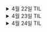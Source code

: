 <details>
<summary>4월 22일 TIL</summary>

## Entity와 Entity Manager

### Entity

영속성을 가진 객체로 DB 테이블에 보관할 대상. 영속 컨텍스트에 속한 객체를 말한다. 이러한 엔티티는 특정한 시점에 DB에 영향을 미치는 쿼리를 실행하게 된다. 

### Entity의 생명주기

- **비영속**  
  - 영속성 컨텍스트와 무관한 새로운 데이터  
  - 클라이언트에서 넘어 온 데이터를 영속화하기 전의 상태
- **영속**  
  - 영속성 컨텍스트에 주입 또는 관리되고 있는 경우  
  - 클라이언트에서 넘어 온 데이터를 영속화 함
- **준영속**  
  - 영속화 되었다가 분리된 경우 (또는 식별자는 잇지만 영속성 컨텍스트에 없는 객체 )
  - 데이터를 수정할 때, 클라이언트 측에서 넘어온 id를 갖고 있는 객체
- **삭제**  
  - 영속성 컨텍스트에서 아예 삭제 된 데이터

### Entity Manager

영속 컨텍스트에 접근하여 엔티티에 대한 DB 작업을 제공한다. 엔티티 매니저의 메서드에 대해 알아보자.

- JPA의 동작은 Entity를 기준으로 돌아가게 되는데, 이 때 Entity를 관리하는 역할을 하는 것  
- JPA는 기본적으로 한 요청 당 하나의 Entity Manager을 사용한다.  
- 각 Entity Manager 들은 정해진 영속성 컨텍스트를 참조한다.

그리고 이렇게 만들어진 Entity Manager로 데이터를 다루려면, 가장 먼저 Entity가 “영속화” 되어 있어야 한다.

> 일반적으로는 Entity Manager 한개 당 하나의 영속성 컨텍스트를 갖지만, **스프링에서는 공통된 영속성 컨텍스트 하나를 여러 Entity Manager가 참조**한다.  

#### **find()**
- 영속 컨텍스트에서 엔티티를 검색하고 없을 경우 DB에서 데이터를 찾아 영속 컨텍스트에 저장한다. 여기서 식별자는 Entity 클래스에서 @Id 애노테이션으로 지정한 값을 사용해야 한다.

#### **persist()**
- 엔티티를 영속 컨텍스트에 저장 후 INSERT 쿼리를 실행한다. 보통 커밋 시점에 INSERT 쿼리를 실행하는데 바로 실행하는 경우도 있다.  
- 트랜잭션 범위 내에서 실행해야 한다. persist() 메서드는 실행 시점에 영속 컨텍스트에 엔티티를 저장하고, 트랜잭션을 commit()하는 시점에 insert 쿼리가 실행되기 때문에, 트랜잭션 범위에서 실행하지 않는다면 실제 DB에 반영되지 않는다.

#### **remove()**
- 엔티티 클래스를 영속 컨텍스트에서 삭제 후 DELETE 쿼리를 실행한다.  
- 트랜잭션 범위 내에서 실행되어야 하며 트랜잭션이 commit() 하는 시점에 delete 쿼리가 실행된다.

### 엔티티 수정

- 엔티티 매니저는 별도의 update 메서드를 제공하지 않는다. JPA는 트랜잭션 범위애서 엔티티 객체의 상태가 변경되면 이를 트랜잭션 커밋 시점에 반영한다. 이 사실을 모르고 사용하면 매우 위험하니 주의한다.

</details>

<details>
<summary>4월 23일 TIL</summary>

# Record를 DTO로 사용하는 이유가 뭔가요?

Record는 Java 16에서 정식 출시된 특별한 유형의 클래스로 **불변성**을 기본으로 한다. 

기존의 클래스와 달리 모든 필드가 final 키워드로 선언되며, 객체 생성 후 변경할 수 없다. 또한 필드 선언만으로 자동으로 생성자, getter, equals(), hashCode(), toString() 등 메서드를 자동으로 생성해 주어 보일러 플레이트 코드를 줄일 수 있다. 이러한 특성으로 인해 멀티 스레드 환경에서 데이터가 의도치 않게 변경되지 않고 안전하게 전달할 수 있다. 

### DTO

```java
public class MemberDto {
	private final String name;
	private final String email;
	private final String gender;

	public MemberDto(String name, String email, String gender) {
		this.name = name;
		this.email = email;
		this.gender = gender;
	}

	public String getName() {
		return name;
	}
	
	public String getEamil() {
		return email;
	}
	
	public String getGender() {
		return gender;

}
```

### Record

```java
// Record. 생성자, getter, hashCode(), equals(), toString() 자동 완성
public record MemberDto(String name, String email, String gender) {}
```

### Record로 생성한 모든 객체는 DTO 인가요?

모든 Record 객체가 DTO인 것은 아니다. Record는 단순히 데이터를 캡슐화하는 역할을 하는데, DTO외에도 값 객체 (Value Objects) 등의 다양한 용도로 사용될 수 있다. 

```java
// 값 객체로 사용
public record Coordinates(double x, double y) {}
```

DTO는 계층 간 데이터 전송을 목적으로 하는 객체이고, VO는 도메인 모델 내에서 특정 값을 표현하는 객체로 사용된다. 따라서, Record는 이 두 가지 모두에 적합하게 사용할 수 있다. 

### Record와 VO를 비교해주세요.

Record와 VO는 모두 객체의 상태가 변경되지 않는 것을 보장한다. 또 데이터를 캡슐화하여 표현하는 데 초점을 맞춘다. 마지막으로 VO는 값 기반의 동등성을 가지며, Record도 동일한 필드 값을 가지면 동일한 객체로 간주된다는 점이 공통점이다. 

VO는 도메인 모델 내에서 특정 개념을 표현하고, 도메인 로직과 밀접하게 관련이 있다. 즉, VO는 비즈니스 로직이나 규칙을 가질 수 있다. 반면에 Record는 단순히 데이터를 캡슐화하여 저장하는데 의미가 있다. 

**결론적으로**, Record는 VO를 구현하는 데 적합하지만, VO의 모든 특성을 완벽히 대체하지는 않는다. VO는 더 넓은 도메인 맥락에서 사용되며, 비즈니스 로직을 포함할 수 있다. 

### Record의 한계는 무엇이 있을까?

Record는 extends를 사용하여 다른 클래스를 상속할 수 없고, 필드가 final로 선언되기 때문에 확장이 어렵다. 또 주로 데이터를 전달하려는 목적으로 설계되었기 때문에 비즈니스 로직을 포함하기에 적절하지 않다. 마지막으로 Java 14 또는 16 이전 버전에 호환이 불가능하다. 

### DTO와 Record 비교하기

**불변성**

Record는 기본적으로 불변성을 가지며, 한 번 생성된 Record 인스턴스의 데이터는 변경할 수 없다. 이러한 불변성 덕분에 데이터는 일관성을 유지하며, 추가적인 코드 없이도 스레드 안전(Threrad-Safe)하다. 

반면 DTO는 일반적으로 가변성을 가지며, 객체가 생성된 후에도 필드를 변경할 수 있다. DTO를 불변으로 만들려면 Setter 메서드를 사용하지 않거나, final 필드를 사용하여 신중하게 설계해야 한다. 

**보일러 플레이트 코드** 

Record의 큰 장점 중 하나는 보일러 플레이트 코드, 즉 반복적인 코드를 크게 줄일 수 있다는 점이다. DTO를 사용할 때는 보통 Getter, Setter, 생성자, equals(), hashCode(), toString() 메서드를 직접 작성해야 하지만, Record는 이러한 메서드를 자동으로 생성한다. 

반대로, DTO는 직접 코드를 작성해야 한다. 롬복 같은 도구를 사용하면 보일러 플레이트 코드를 줄일 수 있지만, Record만큼 간단하지 않다. 

**데이터 표현 방식**

Record는 데이터를 간결하고 직관적으로 표현하는 방법을 제공한다. Record 선언에는 필드만 포함되므로 코드가 더 깔끔하고 읽기 쉽다. 특히 데이터 모델이 많은 프로젝트에서 유지보수가 용이하다. 

**커스터마이징**

DTO의 장점 중 하나는 커스터마이징이 용이하다는 점이다. DTO에서는 데이터 유효성 검사, 데이터 변환 메서드 또는 비즈니스 로직을 추가할 수 있다. 

반면, Record는 커스터마이징이 제한적이다. Record는 가볍고 불변성을 유지하도록 설계되었기 때문에 내부 상태를 수정하거나 복잡한 로직을 쉽게 추가할 수 없다. 만약 데이터 객체에 커스터마이징된 동작 로직이 필요하다면 DTO가 더 유연한 선택이다. 

**함수형 프로그래밍과의 연관성**

함수형 프로그래밍의 핵심 원칙 중 하나는 불변성(Immutability)입니다. 즉, 데이터 객체가 한 번 생성된 후에는 변경되지 않아야 한다는 것이다. Record는 기본적으로 불변이므로 함수형 프로그래밍 원칙과 잘 맞는다. 따라서 불변 데이터 객체를 사용하고자 하는 시스템에 적합한 선택이다. 

반면 DTO는 가변성을 가지며, 불변으로 만들려면 수동적인 설정이 필요하다. DTO는 상태 변경이 흔한 객체 지향 프로그래밍 스타일에 더 적합하다. 

### DTO와 Record는 언제 사용해야 할까?

**DTO를 사용해야 할 때** 

1. **데이터 수정이 필요한 경우**
    
    객체의 데이터를 생성 후 수정해야 할 때는 DTO가 더 적합하다. DTO는 보통 가변적이어서 필드 값을 필요에 따라 변경할 수 있다.  객체의 수명 주기 동안 데이터가 계속해서 업데이트 되는 상황에서 유용하다. 
    
2. **추가적인 동작이나 검증 로직이 필요한 경우**
    
    DTO는 검증, 변환, 또는 추가 메서드 등 맞춤형 동작을 추가하는데 더 유연하다. 데이터 객체가 단순히 데이터를 전달하는 것 이상으로 동작해야 할 때 적합하다. 
    
3. **이전 버전의 Java(16 이전 버전)와 호환이 필요한 경우**
    
    Java 16 이전 버전을 사용하는 프로젝트라면 Record를 사용할 수 없다.
    

**Record를 사용해야 할 때**

1. **간결하고 불변성을 가진 데이터 전달 객체가 필요한 경우**
    
    Record는 가볍고 불변성을 가진 객체로 데이터를 전달해야 할 때 이상적이다. Record는필수적인 메서드들을 자동으로 생성해 주기 때문에 데이터 표현을 간결하고 효율적으로 처리할 수 있다. 
    
    예시 ) MSA에서 서비스 간 데이터를 전달할 때 데이터를 수정할 필요가 없다면 Record가 완벽한 선택일 수 있다. 
    
2. **읽기 전용 데이터 전송이 필요한 경우**
    
    애플리케이션에서 데이터를 전달하기만 하고 수정할 필요가 없다면 Record를 사용하는 것이 좋다. Record는 불변성을 보장하여 데이터 일관성을 유지하기 때문에, 데이터베이스에서 서비스 계층으로 또는 서비스 간 데이터를 전달하는데 적합하다. 
    
3. **최신 자바 애플리케이션에서** 
    
    Java 16 이상을 사용하고 있다면 Record를 충분히 활용할 수 있다. Record는 최신 Java 애플리케이션에서 데이터 표현을 간소화하도록 설계되었으며, 기존 DTO가 가지고 있던 불필요한 반복적인 코드를 줄이는 데 도움이 된다. 
    

### 성능 고려 사항은?

DTO와 Record의 성능을 비교할 때 차이는 크지 않지만, 몇 가지 중요한 요소들을 고려해야 한다. 

**메모리 효율성**

Record는 설계상 간결하므로 DTO보다 메모리를 조금 덜 사용할 수 있다. 그 이유는 Record가 직접 Getter, Setter, equals(), hashCode(), toString() 같은 메서드를 구현할 필요가 없기 때문이다. 이러한 메서드들이 Java 컴파일러에 의해 자동으로 최적화 되어 생성되므로 , 메모리 사용량이 줄어든다. 

**불변성과 스레드 안정성**

Record는 불변이므로 특히 멀티 스레드 환경에서 성능상의 이점을 제공한다. Record는 불변이기 때문에 스레드 간에 공유될 때 동기화나 잠금(locking) 메커니즘이 필요하지 않다. 이는 스레드 간 경쟁으로 성능이 저하되는 상황에서 성능을 향상할 수 있다. 

반면, 가변 DTO를 멀티 스레드 환경에서 사용할 경우, 스레드 안정성을 보장하기 위해 접근을 동기화하거나 다른 메커니즘을 사용해야 하므로 추가적인 부담이 생기고 애플리케이션이 느려질 수 있다. 

**가비지 컬렉션**

DTO와 Record 모두 일반적인 Java 객체이므로 동일한 가비지 컬렉션 처리에 따라 관리된다. 하지만 Record가 더 간결하므로 메모리에 적은 객체가 생성되거나 유지될 수 있어, 가비지 컬렉션이 조금 더 빠르게 이루어질 가능성이 있다. 이는 대량의 데이터 객체를 처리하는 장기 실행 애플리케이션에서 성능 향상에 기여할 수 있다. 

**CPU  오버헤드**

Record는 컴파일러에 의해 자동 생성되며 성능을 최적화하도록 설계되어 있어, 객체 생성, 메서드 호출, 비교 작업에서 CPU 성능이 조금 더 향상될 수 있다. 특히 복잡한 DTO의 경우, 수동으로 구현된 메서드에서 비 효율성이 발생할 수 있는데, Record는 일관되고 최적화된 방식으로 이러한 작업을 처리하므로 효율적이다. 

**실제 성능**

실제로는 DTO와 Record 간의 성능 차이는 대부분의 애플리케이션에서 매우 적거나 무시할 만한 수준일 것이다. Record의 간결함이 특정 시나리오에서 약간의 성능 향상을 가져올 수 있지만, 실제로는 대용량 데이터 처리, 높은 처리량을 요구하는 애플리케이션, 또는 리소스가 제한된 환경(예시 : 모바일 또는 IoT 장치)에서만 눈에 띌 정도의 성능 차이를 경험할 수 있다.

</details>

<details>
<summary>4월 24일 TIL</summary>
## 읽기에 트랜잭션을 걸 필요가 있나요? @Transactional을 안 붙이면 되는거 아닐까요?

- 조회용 메서드에 대해 @Transactional 어노테이션 유무의 차이는 OSIV (Open Session In View)가 꺼져있을 때 알 수 있다.
- 절대 불변하는 애들은 안붙여도 되는데 전화번호와 같은 애들은 일관성 유지를 위해서 붙여주는게 좋다.
- **OSIV** 는 영속성 컨텍스트를 View Layer 까지 유지하는 속성으로, 클라이언트의 요청 시점부터 영속성 컨텍스트를 생성하여 Filter / Interceptor - Controller 에서부터 영속성 컨텍스트가 생성되어 유지됨으로써 View Layer 에서도 Entity의 Lazy Loading이 가능하도록 한다.
    - **트랜잭션 범위를 넘어 웹 요청이 완료될 때 까지 열려 있는 상태를 유지하도록 설정하는 기능**
- 기본적으로 별도의 설정을 하지 않는다면 OSIV는 true로 설정되어 있어서 @Transactional 어노테이션 유무의 차이를 알 수 없다.
    - 실제로, OSIV를 켠 상태에서 @Transactional 어노테이션의 유무와 상관없이 다음 **Lazy Loading을 수행**하는 코드의 동작은 Exception 없이 정상적으로 동작한다.
    - 원래는 트랜잭션 범위를 벗어난 **Controller**나 **View** 에서도 엔티티를 사용할 수 있다.
- **OSIV를 false로 설정**한다면 영속성 컨텍스트는 트랜잭션 범위를 벗어나는 순간 Entity는 영속성 컨텍스트의 관리를 받지 않는 준영속 상태가 되어버린다.
    - 트랜잭션이 종료되면 영속성 컨텍스트도 닫힌다.
- 영속성 컨텍스트의 관리를 받지 않는 **준영속 상태**가 된다는 말은 곧 **Lazy Loading의 동작이 불가능하다는 의미**이다.
    - Lazy Loading은 **연관된 엔티티를 실제로 사용할 때 데이터베이스에서 쿼리를 실행하는 방식**이다.
    - 이 과정은 **영속성 컨텍스트가 활성 상태 일 때만 동작**한다.
- OSIV를 false로 설정하고 @Transactional 어노테이션을 제거하였을 때, LazyInitializationException이 발생함을 확인할 수 있다.
- 이렇듯, OSIV가 꺼져있는 상태에서는 @Transactional 어노테이션이 없을 때에 Lazy Loading의 동작을 수행할 수 없다는 문제점이 있으므로 조회용 메서드에 대해서도 @Transactional 어노테이션을 붙여주어야 하는 것이다.
- @Transactional 은 메서드가 호출되는 동안 **트랜잭션을 활성화**하고 영속성 컨텍스트를 열어준다. **따라서 OSIV가 비활성화된 상태에서는 Lazy Loading을 사용하기 위해 조회용 메서드에도 반드시 @Transactional을 붙여야 한다.**
    - @Transactional이 없으면 트랜잭션 범위가 없으므로, Lazy Loading이 동작하지 않는다.
    - Lazy Loading은 영속성 컨텍스트가 열려 있어야 동작함. 따라서 Lazy Loading을 수행하려면 트랜잭션 범위가 필요하다.
- @Transactional 어노테이션을 붙이게 되면 해당 영역에서는 JPA의 스냅샷 유지, flush의 필요성, DB 커넥션을 오래 물고 있는 등의 관리적인 측면이 발생한다.
- 따라서, lazy-loading, replication과 같이 트랜잭션 범위 내에서 수행해야 되는 동작이 있는 경우에 대해서 적절히 @Transactional 어노테이션을 활용하는 것이 좋으며, 무분별하게 @Transactional 어노테이션을 사용하는 것은 위에서 언급했듯이 스냅샷 유지, flush의 필요 등 관리적/메모리적 측면에서 오히려 좋지 않을 수 있고, 커넥션을 오래 가지고 있어 커넥션 부족 등의 문제가 발생할 수 있다.
</details>
